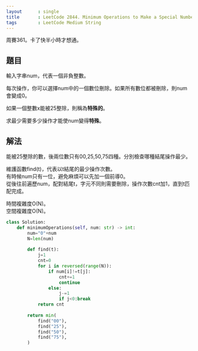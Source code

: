 ```yaml
---
layout      : single
title       : LeetCode 2844. Minimum Operations to Make a Special Number
tags        : LeetCode Medium String
---
```

周賽361。卡了快半小時才想通。  

## 題目

輸入字串num，代表一個非負整數。  

每次操作，你可以選擇num中的一個數位刪除。如果所有數位都被刪除，則num會變成0。  

如果一個整數x能被25整除，則稱為**特殊的**。  

求最少需要多少操作才能使num變得**特殊**。  

## 解法

能被25整除的數，後兩位數只有00,25,50,75四種。分別檢查哪種結尾操作最少。  

維護函數find(t)，代表以t結尾的最少操作次數。  
有時候num只有一位，避免麻煩可以先加一個前導0。  
從後往前遍歷num，配對結尾t，字元不同則需要刪除，操作次數cnt加1，直到t匹配完成。  

時間複雜度O(N)。  
空間複雜度O(N)。  

```python
class Solution:
    def minimumOperations(self, num: str) -> int:
        num="0"+num
        N=len(num)
        
        def find(t):
            j=1
            cnt=0
            for i in reversed(range(N)):
                if num[i]!=t[j]:
                    cnt+=1
                    continue
                else:
                    j-=1
                    if j<0:break
            return cnt            
        
        return min(
            find("00"),
            find("25"),
            find("50"),
            find("75"),
        )
```

